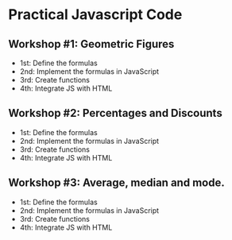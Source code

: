 # Practical Javascript Code

## Workshop #1: Geometric Figures

- 1st: Define the formulas
 - 2nd: Implement the formulas in JavaScript
 - 3rd: Create functions
 - 4th: Integrate JS with HTML

##  Workshop #2: Percentages and Discounts

- 1st: Define the formulas
- 2nd: Implement the formulas in JavaScript
- 3rd: Create functions
- 4th: Integrate JS with HTML


## Workshop #3: Average, median and mode.
- 1st: Define the formulas
- 2nd: Implement the formulas in JavaScript
- 3rd: Create functions
- 4th: Integrate JS with HTML
